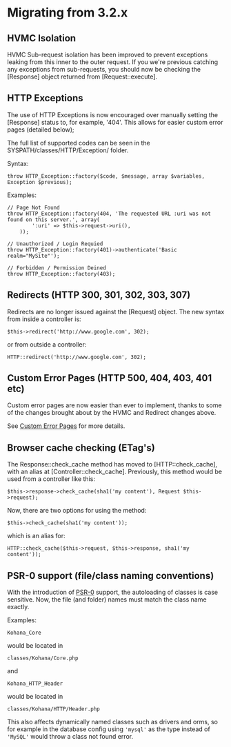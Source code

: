 # Migrating from 3.2.x

## HVMC Isolation

HVMC Sub-request isolation has been improved to prevent exceptions leaking from this inner to the outer request. If you we're previous catching any exceptions from sub-requests, you should now be checking the [Response] object returned from [Request::execute].

## HTTP Exceptions

The use of HTTP Exceptions is now encouraged over manually setting the [Response] status to, for example, '404'. This allows for easier custom error pages (detailed below);

The full list of supported codes can be seen in the SYSPATH/classes/HTTP/Exception/ folder.

Syntax:

    throw HTTP_Exception::factory($code, $message, array $variables, Exception $previous);

Examples:

    // Page Not Found
    throw HTTP_Exception::factory(404, 'The requested URL :uri was not found on this server.', array(
            ':uri' => $this->request->uri(),
        ));

    // Unauthorized / Login Requied
    throw HTTP_Exception::factory(401)->authenticate('Basic realm="MySite"');

    // Forbidden / Permission Deined
    throw HTTP_Exception::factory(403);

## Redirects (HTTP 300, 301, 302, 303, 307)

Redirects are no longer issued against the [Request] object. The new syntax from inside a controller is:

    $this->redirect('http://www.google.com', 302);

or from outside a controller:

    HTTP::redirect('http://www.google.com', 302);

## Custom Error Pages (HTTP 500, 404, 403, 401 etc)

Custom error pages are now easier than ever to implement, thanks to some of the changes brought about by the HVMC and Redirect changes above.

See [Custom Error Pages](tutorials/error-pages) for more details.

## Browser cache checking (ETag's)

The Response::check_cache method has moved to [HTTP::check_cache], with an alias at [Controller::check_cache]. Previously, this method would be used from a controller like this:

    $this->response->check_cache(sha1('my content'), Request $this->request);

Now, there are two options for using the method:

    $this->check_cache(sha1('my content'));

which is an alias for:

    HTTP::check_cache($this->request, $this->response, sha1('my content'));
    
## PSR-0 support (file/class naming conventions)

With the introduction of [PSR-0](https://github.com/php-fig/fig-standards/blob/master/accepted/PSR-0.md) support, the autoloading of classes is case sensitive. Now, the file (and folder) 
names must match the class name exactly.

Examples:

    Kohana_Core

would be located in
    
    classes/Kohana/Core.php

and

    Kohana_HTTP_Header

would be located in 

    classes/Kohana/HTTP/Header.php

This also affects dynamically named classes such as drivers and orms, so for example in the database config using `'mysql'` as the type instead of `'MySQL'` would throw a class not found error.